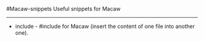#Macaw-snippets
Useful snippets for Macaw

* * *

- include - #include for Macaw (insert the content of one file into another one).
